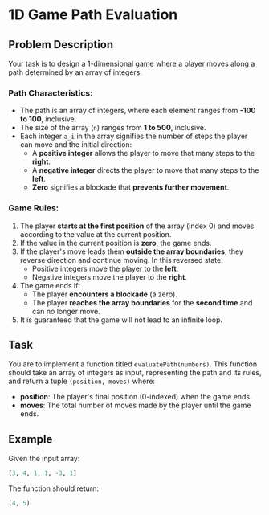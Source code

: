 # 1D Game Path Evaluation

## Problem Description

Your task is to design a 1-dimensional game where a player moves along a path determined by an array of integers.

### Path Characteristics:

- The path is an array of integers, where each element ranges from **-100 to 100**, inclusive.
- The size of the array (`n`) ranges from **1 to 500**, inclusive.
- Each integer `a_i` in the array signifies the number of steps the player can move and the initial direction:
  - A **positive integer** allows the player to move that many steps to the **right**.
  - A **negative integer** directs the player to move that many steps to the **left**.
  - **Zero** signifies a blockade that **prevents further movement**.

### Game Rules:

1. The player **starts at the first position** of the array (index 0) and moves according to the value at the current position.
2. If the value in the current position is **zero**, the game ends.
3. If the player's move leads them **outside the array boundaries**, they reverse direction and continue moving. In this reversed state:
   - Positive integers move the player to the **left**.
   - Negative integers move the player to the **right**.
4. The game ends if:
   - The player **encounters a blockade** (a zero).
   - The player **reaches the array boundaries** for the **second time** and can no longer move.
5. It is guaranteed that the game will not lead to an infinite loop.

## Task

You are to implement a function titled `evaluatePath(numbers)`. This function should take an array of integers as input, representing the path and its rules, and return a tuple `(position, moves)` where:

- **position**: The player's final position (0-indexed) when the game ends.
- **moves**: The total number of moves made by the player until the game ends.

## Example

Given the input array:

```python
[3, 4, 1, 1, -3, 1]
```

The function should return:

```python
(4, 5)
```
